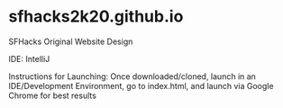 # sfhacks2k20.github.io
SFHacks Original Website Design

IDE: IntelliJ

Instructions for Launching:
Once downloaded/cloned, launch in an IDE/Development Environment, 
go to index.html, and launch via Google Chrome for best results
